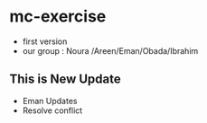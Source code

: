 # mc-exercise
* first version 
* our group : Noura /Areen/Eman/Obada/Ibrahim 

## This is New Update 
- Eman Updates 
- Resolve conflict 



